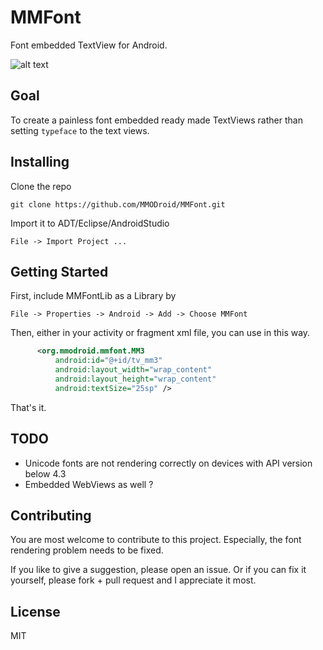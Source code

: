 MMFont
======

Font embedded TextView for Android.

![alt text](https://dl.dropboxusercontent.com/u/2709123/Screenshot_2013-10-09-10-57-56.png "Screenshot")

Goal
----
To create a painless font embedded ready made TextViews rather than setting `typeface` to the text views.

Installing
----------
Clone the repo
```shell
git clone https://github.com/MMODroid/MMFont.git
```
Import it to ADT/Eclipse/AndroidStudio
```
File -> Import Project ...
```

Getting Started
---------------

First, include MMFontLib as a Library by
```
File -> Properties -> Android -> Add -> Choose MMFont
```

Then, either in your activity or fragment xml file, you can use in this way.

```xml
      <org.mmodroid.mmfont.MM3
          android:id="@+id/tv_mm3"
          android:layout_width="wrap_content"
          android:layout_height="wrap_content"
          android:textSize="25sp" />
```
That's it.

TODO
----
- Unicode fonts are not rendering correctly on devices with API version below 4.3
- Embedded WebViews as well ?


Contributing
------------
You are most welcome to contribute to this project. Especially, the font rendering problem needs to be fixed.

If you like to give a suggestion, please open an issue. Or if you can fix it yourself, please fork + pull request and I appreciate it most.


License
-------
MIT
